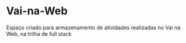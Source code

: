 # Vai-na-Web
Espaço criado para armazenamento de atividades realizadas no Vai na Web, na trilha de full stack
